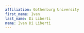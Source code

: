 ```yaml
---
affiliation: Gothenburg University
first_name: Ivan
last_name: Di Liberti
name: Ivan Di Liberti
---
```

